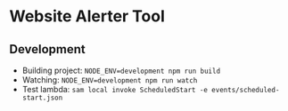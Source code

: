 # Website Alerter Tool

## Development

- Building project: `NODE_ENV=development npm run build`
- Watching: `NODE_ENV=development npm run watch`
- Test lambda: `sam local invoke ScheduledStart -e events/scheduled-start.json`